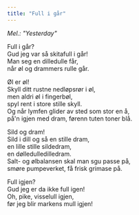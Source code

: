 ```yaml
---
title: "Full i går"
---
```


_Mel.: "Yesterday"_


Full i går?  
Gud jeg var så skitafull i går!  
Man seg en dilledulle får,  
når øl og drammers rulle går.  

Øl er øl!  
Skyll ditt rustne nedløpsrør i øl,  
men aldri øl i fingerbøl,  
spyl rent i store stille skyll.  
Og når lymfen glider av sted som stor en å,  
på'n igjen med dram, førenn tuten toner blå.  
 
Sild og dram!  
Sild i dill og så en stille dram,  
en lille stille sildedram,   
en dølledulledilledram.  
Salt- og ølbalansen skal man sgu passe på,  
smøre pumpeverket, få frisk grimase på.  

Full igjen?  
Gud jeg er da ikke full igen!  
Oh, pike, visselull igjen,  
før jeg blir markens mull igjen!  